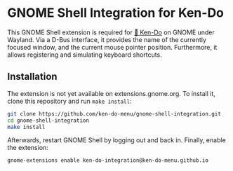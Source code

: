 <!--
SPDX-FileCopyrightText: Simon Schneegans <code@simonschneegans.de>
SPDX-License-Identifier: CC-BY-4.0
-->

# GNOME Shell Integration for Ken-Do

This GNOME Shell extension is required for [🥧 Ken-Do](https://github.com/ken-do-menu/ken-do) on GNOME under Wayland.
Via a D-Bus interface, it provides the name of the currently focused window, and the current mouse pointer position.
Furthermore, it allows registering and simulating keyboard shortcuts.

## Installation

The extension is not yet available on extensions.gnome.org. To install it, clone this repository and run `make install`:

```bash
git clone https://github.com/ken-do-menu/gnome-shell-integration.git
cd gnome-shell-integration
make install
```

Afterwards, restart GNOME Shell by logging out and back in.
Finally, enable the extension:

```bash
gnome-extensions enable ken-do-integration@ken-do-menu.github.io
```
